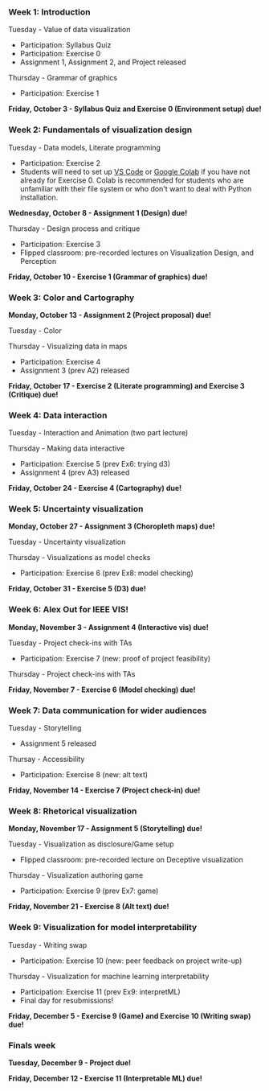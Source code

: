 ### Week 1: Introduction

Tuesday - Value of data visualization

- Participation: Syllabus Quiz
- Participation: Exercise 0
- Assignment 1, Assignment 2, and Project released

Thursday - Grammar of graphics 

- Participation: Exercise 1

**Friday, October 3 - Syllabus Quiz and Exercise 0 (Environment setup) due!**


### Week 2: Fundamentals of visualization design

Tuesday - Data models, Literate programming 

- Participation: Exercise 2
- Students will need to set up [VS Code](https://uchicago-cs.github.io/student-resource-guide/vscode/about.html) or [Google Colab](https://www.tutorialspoint.com/google_colab/index.htm) if you have not already for Exercise 0. Colab is recommended for students who are unfamiliar with their file system or who don't want to deal with Python installation.

**Wednesday, October 8 - Assignment 1 (Design) due!**

Thursday - Design process and critique 

- Participation: Exercise 3
- Flipped classroom: pre-recorded lectures on Visualization Design, and Perception

**Friday, October 10 - Exercise 1 (Grammar of graphics) due!**


### Week 3: Color and Cartography

**Monday, October 13 - Assignment 2 (Project proposal) due!**

Tuesday - Color

Thursday - Visualizing data in maps 

- Participation: Exercise 4
- Assignment 3 (prev A2) released

**Friday, October 17 - Exercise 2 (Literate programming) and Exercise 3 (Critique) due!**


### Week 4: Data interaction

Tuesday - Interaction and Animation (two part lecture)

Thursday - Making data interactive

- Participation: Exercise 5 (prev Ex6: trying d3)
- Assignment 4 (prev A3) released

**Friday, October 24 - Exercise 4 (Cartography) due!**


### Week 5: Uncertainty visualization

**Monday, October 27 - Assignment 3 (Choropleth maps) due!**

Tuesday - Uncertainty visualization

Thursday - Visualizations as model checks

- Participation: Exercise 6 (prev Ex8: model checking)

**Friday, October 31 - Exercise 5 (D3) due!**


### Week 6: Alex Out for IEEE VIS!

**Monday, November 3 - Assignment 4 (Interactive vis) due!**

Tuesday - Project check-ins with TAs

- Participation: Exercise 7 (new: proof of project feasibility)

Thursday - Project check-ins with TAs

**Friday, November 7 - Exercise 6 (Model checking) due!**


### Week 7: Data communication for wider audiences

Tuesday - Storytelling

- Assignment 5 released

Thursay - Accessibility

- Participation: Exercise 8 (new: alt text)

**Friday, November 14 - Exercise 7 (Project check-in) due!**


### Week 8: Rhetorical visualization

**Monday, November 17 - Assignment 5 (Storytelling) due!**

Tuesday - Visualization as disclosure/Game setup

- Flipped classroom: pre-recorded lecture on Deceptive visualization

Thursday - Visualization authoring game

- Participation: Exercise 9 (prev Ex7: game)

**Friday, November 21 - Exercise 8 (Alt text) due!**


### Week 9: Visualization for model interpretability

Tuesday - Writing swap

- Participation: Exercise 10 (new: peer feedback on project write-up)

Thursday - Visualization for machine learning interpretability 

- Participation: Exercise 11 (prev Ex9: interpretML)
- Final day for resubmissions!

**Friday, December 5 - Exercise 9 (Game) and Exercise 10 (Writing swap) due!**


### Finals week

**Tuesday, December 9 - Project due!**

**Friday, December 12 - Exercise 11 (Interpretable ML) due!**
